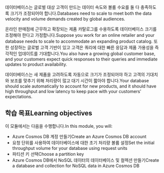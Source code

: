 <span data-ttu-id="0bddd-101">데이터베이스는 글로벌 대상 고객이 만드는 데이터 속도와 볼륨 수요를 둘 다 충족하도록 크기가 조정되어야 합니다.</span><span class="sxs-lookup"><span data-stu-id="0bddd-101">Databases need to scale to meet both the data velocity and volume demands created by global audiences.</span></span>

<span data-ttu-id="0bddd-102">온라인 판매점에 근무하고 확장되는 제품 카탈로그를 수용하도록 데이터베이스 크기를 조정해야 한다고 가정합니다.</span><span class="sxs-lookup"><span data-stu-id="0bddd-102">Suppose you work for an online retailer and your database needs to scale to accommodate an expanding product catalog.</span></span> <span data-ttu-id="0bddd-103">또한 성장하는 글로벌 고객 기반이 있고 고객은 쿼리에 대한 빠른 응답과 제품 가용성을 즉각적인 업데이트를 기대합니다.</span><span class="sxs-lookup"><span data-stu-id="0bddd-103">You also have a growing global customer base, and your customers expect quick responses to their queries and immediate updates to product availability.</span></span>

<span data-ttu-id="0bddd-104">데이터베이스는 새 제품을 고려하도록 자동으로 크기가 조정되어야 하고 고객의 기대치와 보조를 맞추기 위해 처리량이 많고 대기 시간이 짧아야 합니다.</span><span class="sxs-lookup"><span data-stu-id="0bddd-104">Your database should scale automatically to account for new products, and it should have high throughput and low latency to keep pace with your customers' expectations.</span></span>

## <a name="learning-objectives"></a><span data-ttu-id="0bddd-105">학습 목표</span><span class="sxs-lookup"><span data-stu-id="0bddd-105">Learning objectives</span></span>

<span data-ttu-id="0bddd-106">이 모듈에서는 다음을 수행합니다.</span><span class="sxs-lookup"><span data-stu-id="0bddd-106">In this module, you will:</span></span>

- <span data-ttu-id="0bddd-107">Azure Cosmos DB 계정 만들기</span><span class="sxs-lookup"><span data-stu-id="0bddd-107">Create an Azure Cosmos DB account</span></span>
- <span data-ttu-id="0bddd-108">요청 단위를 사용하여 데이터베이스에 대한 초기 처리량 볼륨 설정</span><span class="sxs-lookup"><span data-stu-id="0bddd-108">Set the initial throughput volume for your database using request units</span></span>
- <span data-ttu-id="0bddd-109">파티션 키 선택</span><span class="sxs-lookup"><span data-stu-id="0bddd-109">Choose a partition key</span></span>
- <span data-ttu-id="0bddd-110">Azure Cosmos DB에서 NoSQL 데이터의 데이터베이스 및 컬렉션 만들기</span><span class="sxs-lookup"><span data-stu-id="0bddd-110">Create a database and collection for NoSQL data in Azure Cosmos DB</span></span>